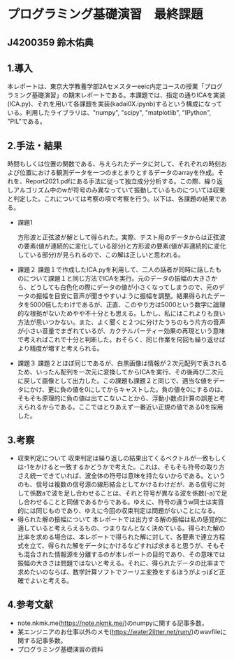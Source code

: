 # プログラミング基礎演習　最終課題

## J4200359 鈴木佑典
## 1.導入

本レポートは、東京大学教養学部2Aセメスターeeic内定コースの授業「プログラミング基礎演習」の期末レポートである。本課題では、指定の通りICAを実装(ICA.py)、それを用いて各課題を実装(kadai0X.ipynb)するという構成になっている。利用したライブラリは、"numpy", "scipy", "matplotlib", "IPython", "PIL"である。

## 2.手法・結果

時間もしくは位置の関数である、与えられたデータに対して、それぞれの時刻および位置における観測データを一つのまとまりとするデータのarrayを作成。それを、Report2021.pdfにある手法に従って独立成分分析する。この際、繰り返しアルゴリズム中のwが符号のみ異なっていて振動しているものについては収束と判定した。これについては考察の項で考察を行う。以下は、各課題の結果である。
- 課題1
 
  方形波と正弦波が解として得られた。実際、テスト用のデータからは正弦波の要素(値が連続的に変化している部分)と方形波の要素(値が非連続的に変化している部分)が見られるので、この解は正しいと思われる。
- 課題２
  課題１で作成したICA.pyを利用して、二人の話者が同時に話したものについて課題１と同じ方法でICAを実行。元のデータの振幅の大きさから、どうしても白色化の際にデータの値が小さくなってしまうので、元のデータの振幅を目安に音声が聞きやすいように振幅を調整。結果得られたデータを5000倍したわけであるが、正直、このやり方は5000という数字に論理的な根拠がないためやや不十分とも思える。しかし、私にはこれよりも良い方法が思いつかない。また、よく聞くと２つに分けたうちのもう片方の音声が小さい音量でまぎれているが、カクテルパーティー効果の再現という意味で考えればこれで十分と判断した。おそらく、同じ作業を何回も繰り返せばより精度が増すと考えられる。
- 課題３
  課題２とほぼ同じであるが、白黒画像は情報が２次元配列で表されるため、いったん配列を一次元に変換してからICAを実行、その後再び二次元に戻して画像として出力した。この課題も課題２と同じで、適当な値をデータにかけ、更に負の値を0にしてからキャストした。負の値を0にするのは、そもそも原理的に負の値は出てこないことから、浮動小数点計算の誤差と考えられるからである。ここではとりあえず一番近い正規の値である0を採用した。

## 3.考察

- 収束判定について
  収束判定は繰り返しの結果出てくるベクトルが一致もしくは-1をかけると一致するかどうかで考えた。これは、そもそも符号の取り方さえ統一できていれば、波全体の符号は意味を持たないからである。というのも、信号は複数の信号源の線形結合としてかけるわけだが、ある信号に対して係数aで波を足し合わせることは、それと符号が異なる波を係数(-a)で足し合わせることと同値であるからである。ゆえに、符号の違うw同士は実質的には同じものであり、ゆえに今回の収束判定は問題がないことになる。
- 得られた解の振幅について
  本レポートでは出力する解の振幅は私の感覚的に適していると考えらえるもの、つまりなんとなく決めている。得られた解の比率を求める場合は、本レポートで得られた解に対して、各要素で連立方程式を立て、得られた解をデータにかけるなどすれば求まると思うが、そもそも混合された情報源を分離するのが本レポートの目的であり、その意味では振幅の大きさは問題ではないと考える。それに、得られたデータの比率まで求めたいのならば、数学計算ソフトでフーリエ変換をするほうがよっぽど正確でよいと考える。

## 4.参考文献

- note.nkmk.me(https://note.nkmk.me/)のnumpyに関する記事多数。
- 某エンジニアのお仕事以外のメモ(https://water2litter.net/rum/)のwavfileに関する記事多数。
- プログラミング基礎演習の資料